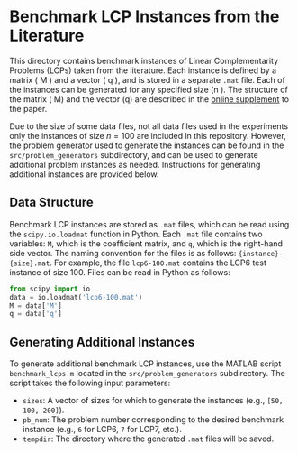 # Benchmark LCP Instances from the Literature

This directory contains benchmark instances of Linear Complementarity Problems (LCPs) taken from the literature. Each instance is defined by a matrix \( M \) and a vector \( q \), and is stored in a separate `.mat` file. Each of the instances can be generated for any specified size \(n \). The structure of the matrix \( M\) and the vector \(q\) are described in the [online supplement](<fill-url>) to the paper.

Due to the size of some data files, not all data files used in the experiments only the instances of size $n = 100$ are included in this repository. However, the problem generator used to generate the instances can be found in the `src/problem_generators` subdirectory, and can be used to generate additional problem instances as needed. Instructions for generating additional instances are provided below.


## Data Structure

Benchmark LCP instances are stored as `.mat` files, which can be read using the `scipy.io.loadmat` function in Python. Each `.mat` file contains two variables: `M`, which is the coefficient matrix, and `q`, which is the right-hand side vector. The naming convention for the files is as follows: `{instance}-{size}.mat`. For example, the file `lcp6-100.mat` contains the LCP6 test instance of size 100. Files can be read in Python as follows:

```python
from scipy import io
data = io.loadmat('lcp6-100.mat')
M = data['M']
q = data['q']
```

## Generating Additional Instances
To generate additional benchmark LCP instances, use the MATLAB script `benchmark_lcps.m` located in the `src/problem_generators` subdirectory. The script takes the following input parameters:
- `sizes`: A vector of sizes for which to generate the instances (e.g., `[50, 100, 200]`).
- `pb_num`: The problem number corresponding to the desired benchmark instance (e.g., `6` for LCP6, `7` for LCP7, etc.).
- `tempdir`: The directory where the generated `.mat` files will be saved.